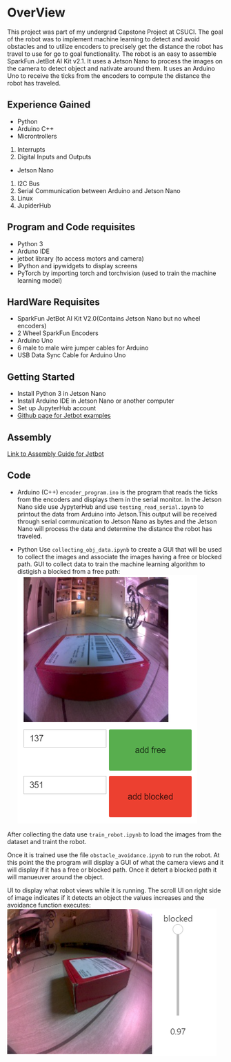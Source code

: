 # OverView

This project was part of my undergrad Capstone Project at CSUCI. The goal of the robot was to implement machine learning to detect and avoid obstacles and to utilize  encoders to precisely get the distance the robot has travel to use for go to goal functionality. The robot is an easy to assemble SparkFun JetBot AI Kit v2.1. It uses a Jetson Nano to process the images on the camera to detect object and nativate around them. It uses an Arduino Uno to receive the ticks from the encoders to compute the distance the robot has traveled.  

## Experience Gained 
* Python 
* Arduino C++ 
* Microntrollers 

1. Interrupts 
2. Digital Inputs and Outputs 
* Jetson Nano
1. I2C Bus
2. Serial Communication between Arduino and Jetson Nano
3. Linux 
4. JupiderHub 

## Program and Code requisites 
* Python 3 
* Arduno IDE 
* jetbot library (to access motors and camera)
* IPython and ipywidgets to display screens
* PyTorch by importing torch and torchvision (used to train the machine learning model)


## HardWare Requisites
* SparkFun JetBot AI Kit V2.0(Contains Jetson Nano but no wheel encoders)
* 2 Wheel SparkFun Encoders 
* Arduino Uno 
* 6 male to male wire jumper cables for Arduino 
* USB Data Sync Cable for Arduino Uno

## Getting Started
* Install Python 3 in Jetson Nano
* Install Arduino IDE in Jetson Nano or another computer 
* Set up JupyterHub account 
* [Github page for Jetbot examples](https://github.com/NVIDIA-AI-IOT/jetbot/wiki/examples)
## Assembly
[Link to Assembly Guide for Jetbot](https://learn.sparkfun.com/tutorials/assembly-guide-for-sparkfun-jetbot-ai-kit-v20?_ga=2.261292105.536387234.1606373246-1000841287.1602133051)

## Code
* Arduino (C++)
`encoder_program.ino` is the program that reads the ticks from the encoders and displays them in the serial monitor. In the Jetson Nano side use JypyterHub and use `testing_read_serial.ipynb` to printout the data from Arduino into Jetson.This output will be received through serial communication to Jetson Nano as bytes and the Jetson Nano will process the data and determine the distance the robot has traveled.

* Python 
Use `collecting_obj_data.ipynb` to create a GUI that will be used to collect the images and associate the images having a free or blocked path.
GUI to collect data to train the machine learning algorithm to distigish a blocked from a free path: 
![Collecting Images UI](readme_images/capture_object.PNG)

After collecting the data use `train_robot.ipynb` to load the images from the dataset and traint the robot. 

Once it is trained use the file `obstacle_avoidance.ipynb` to run the robot. At this point the the program will display a GUI of what the camera views and it will display if it has a free or blocked path. Once it detert a blocked path it will manueuver around the object. 

UI to display what robot views while it is running. The scroll UI on right side of image indicates if it detects an object the values increases and the avoidance function executes:![Displaying Images During Runs UI](readme_images/blocked_path.PNG)
